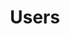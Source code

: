 ---
title: Users
tags: ["users", "community", "members", "people", "team", "population", "organization"]
icon: users
svg: '<svg xmlns="http://www.w3.org/2000/svg" width="24" height="24" fill="none" viewBox="0 0 24 24" stroke-width="1.5" stroke-linecap="round" stroke-linejoin="round" stroke="currentColor"><path d="M21 19.75c0-2.09-1.67-5.068-4-5.727m-2 5.727c0-2.651-2.686-6-6-6s-6 3.349-6 6m9-12.5a3 3 0 1 1-6 0 3 3 0 0 1 6 0m3 3a3 3 0 1 0 0-6"/></svg>'
---